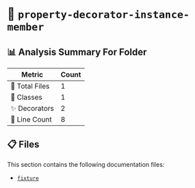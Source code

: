# 📁 `property-decorator-instance-member`

## 📊 Analysis Summary For Folder

| Metric | Count |
|--------|-------|
| 📁 Total Files | 1 |
| 🧱 Classes | 1 |
| ✨ Decorators | 2 |
| 🔢 Line Count | 8 |


## 📋 Files

This section contains the following documentation files:

- [`fixture`](./fixture.md)